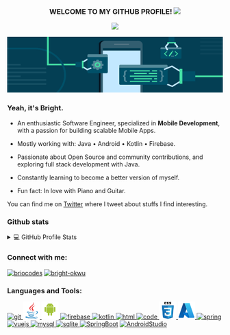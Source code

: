 <h3 align="center">
  WELCOME TO MY GITHUB PROFILE!

  <img src="https://media.giphy.com/media/hvRJCLFzcasrR4ia7z/giphy.gif" width="28">

</h3>

<p align="center">
  <a href="https://github.com/briocodes"><img src="https://readme-typing-svg.herokuapp.com/?lines=SOFTWARE%20ENGINEER;ANDROID%20DEVELOPER;FULLSTACK%20JAVA%20DEVELOPER;CONSTANTLY%20LEARNING%20TO%20IMPROVE&font=sans-serif&color=44e3a6&center=true&width=400&height=50&vCenter=true&size=22"></a>
</p>

<p align = "center">
 <a href= "https://github.com/briocodes" target="_blanc"> <img src="https://github.com/briocodes/briocodes/blob/master/briodroid2.png?raw=true" height="130" width="100%"/> </a>
</p>

### Yeah, it's Bright.

* An enthusiastic Software Engineer, specialized in **Mobile Development**, with a passion for building scalable Mobile Apps.

* Mostly working with: Java • Android • Kotlin • Firebase.
* Passionate about Open Source and community contributions, and exploring full stack development with Java.
* Constantly learning to become a better version of myself.
* Fun fact: In love with Piano and Guitar.

You can find me on [Twitter](https://twitter.com/briocodes) where I tweet about stuffs I find interesting.
<!--
**briocodes/briocodes** is a ✨ _special_ ✨ repository because its `README.md` (this file) appears on your GitHub profile.
Here are some ideas to get you started:
<hr>

- 🔭 I’m currently working on...
- 🌱 I’m currently learning ...
- 👯 I’m looking to collaborate on...
- 🤔 I’m looking for help with ...
- 💬 Ask me about ...
- 📫 How to reach me: ...
- 😄 Pronouns: ... 
- ⚡ Fun fact: ...
-->

### Github stats


<details> 
  <summary>💻 GitHub Profile Stats</summary>
    <a href="https://github.com/briocodes"><img alt="Bright Okwu's Github Stats" src="https://github-readme-stats.vercel.app/api/?username=briocodes&show_icons=true&count_private=true&theme=gotham&hide_border=true&include_all_commits=true" height="192px"/></a>
  </details>


<h3 align="left">Connect with me:</h3>
<p align="left">
<a href="https://twitter.com/briocodes" target="blank"><img align="center" src="https://raw.githubusercontent.com/rahuldkjain/github-profile-readme-generator/master/src/images/icons/Social/twitter.svg" alt="briocodes" height="30" width="40" /></a>
<a href="https://linkedin.com" target="blank"><img align="center" src="https://raw.githubusercontent.com/rahuldkjain/github-profile-readme-generator/master/src/images/icons/Social/linked-in-alt.svg" alt="bright-okwu" height="30" width="40" /></a>
</p>

<h3 align="left">Languages and Tools:</h3>
<p align="left"> <a href="https://git-scm.com/" target="_blank"> <img src="https://www.vectorlogo.zone/logos/git-scm/git-scm-icon.svg" alt="git" width="40" height="40"/> </a> <a href="https://www.java.com" target="_blank"> <img src="https://raw.githubusercontent.com/devicons/devicon/master/icons/java/java-original.svg" alt="java" width="40" height="40"/> </a> <a href="https://developer.android.com" target="_blank"> <img src="https://raw.githubusercontent.com/devicons/devicon/master/icons/android/android-original-wordmark.svg" alt="android" width="40" height="40"/> </a> <a href="https://firebase.google.com/" target="_blank"> <img src="https://www.vectorlogo.zone/logos/firebase/firebase-icon.svg" alt="firebase" width="40" height="40"/> <a href="https://kotlinlang.org" target="_blank"> <img src="https://www.vectorlogo.zone/logos/kotlinlang/kotlinlang-icon.svg" alt="kotlin" width="40" height="40"/> </a> 
</a> <a href="https://www.w3schools.com/html/" target="_blank"> <img src="https://www.vectorlogo.zone/logos/w3_html5/w3_html5-icon.svg" alt="html" width="40" height="40"/> </a>
<a href="https://code.visualstudio.com/" target="_blank"> <img src="https://www.vectorlogo.zone/logos/visualstudio_code/visualstudio_code-icon.svg" alt="code" width="40" height="40"/> </a>
</a> <a href="https://www.w3schools.com/css/" target="_blank"> <img src="https://raw.githubusercontent.com/github/explore/80688e429a7d4ef2fca1e82350fe8e3517d3494d/topics/css/css.png" alt="css" width="40" height="40"/> </a>
</a> <a href="https://azure.microsoft.com/en-us/" target="_blank"> <img src="https://raw.githubusercontent.com/github/explore/eaef8552d8b082ffafe2bfc8a5023d47da904aac/topics/azure/azure.png" alt="azure" width="40" height="40"/> </a>
</a> <a href="https://spring.io/" target="_blank"> <img src="https://www.vectorlogo.zone/logos/springio/springio-icon.svg" alt="spring" width="40" height="40"/> </a>
</a> <a href="https://vuejs.org/" target="_blank"> <img src="https://www.vectorlogo.zone/logos/vuejs/vuejs-icon.svg" alt="vuejs" width="40" height="40"/> </a>
<a href="https://www.w3schools.com/MySQL/default.asp" target="_blank"> <img src="https://www.vectorlogo.zone/logos/mysql/mysql-icon.svg" alt="mysql" width="40" height="40"/> </a>
<a href="https://www.sqlite.org/index.html" target="_blank"> <img src="https://www.vectorlogo.zone/logos/sqlite/sqlite-icon.svg" alt="sqlite" width="40" height="40"/> </a>
<a href="https://spring.io/projects/spring-boot"> <img src="https://spring.io/images/projects/spring-boot-7f2e24fb962501672cc91ccd285ed2ba.svg" alt="SpringBoot" width="40" height="40"/></a>
<a href="https://developer.android.com/studio"> <img src="https://upload.wikimedia.org/wikipedia/commons/9/95/Android_Studio_Icon_3.6.svg" alt="AndroidStudio" width="40" height="40"/></a>
</p>

